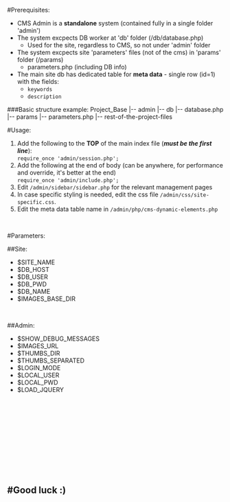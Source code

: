 #Prerequisites:
* CMS Admin is a **standalone** system (contained fully in a single folder 'admin')
* The system excpects DB worker at 'db' folder (/db/database.php)
  - Used for the site, regardless to CMS, so not under 'admin' folder
* The system excpects site 'parameters' files (not of the cms) in 'params' folder (/params)
	- parameters.php (including DB info)
* The main site db has dedicated table for **meta data** - single row (id=1) with the fields:
	- `keywords`
	- `description`


###Basic structure example:
		Project_Base
		|-- admin
		|-- db
		    |-- database.php
		|-- params
		    |-- parameters.php
		|-- rest-of-the-project-files


#Usage:
1. Add the following to the **TOP** of the main index file (***must be the first line***):<br>
  `require_once 'admin/session.php';`
2. Add the following at the end of body (can be anywhere, for performance and override, it's better at the end)<br>
  `require_once 'admin/include.php';`
3. Edit `/admin/sidebar/sidebar.php` for the relevant management pages
4. In case specific styling is needed, edit the css file `/admin/css/site-specific.css`.
5. Edit the meta data table name in `/admin/php/cms-dynamic-elements.php`

<br>

#Parameters:

##Site:
* $SITE_NAME
* $DB_HOST
* $DB_USER
* $DB_PWD
* $DB_NAME
* $IMAGES_BASE_DIR

<br>

##Admin:
* $SHOW_DEBUG_MESSAGES
* $IMAGES_URL
* $THUMBS_DIR 
* $THUMBS_SEPARATED
* $LOGIN_MODE 
* $LOCAL_USER
* $LOCAL_PWD
* $LOAD_JQUERY

<br>
<br>
<br>
<br>
<br>
<br>
<br>
<br>
<br>
<br>

#Good luck :)
-------
<br>
